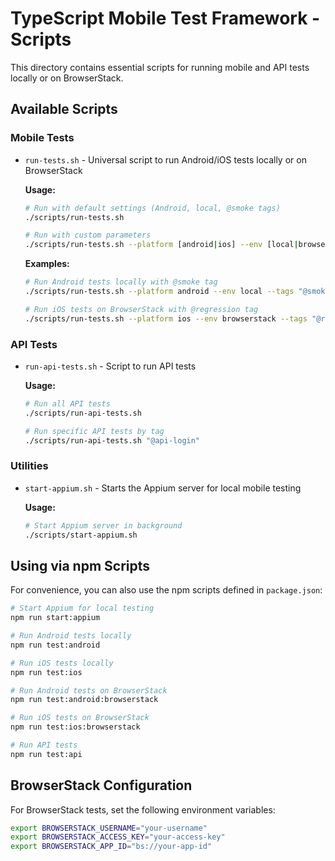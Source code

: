 # TypeScript Mobile Test Framework - Scripts

This directory contains essential scripts for running mobile and API tests locally or on BrowserStack.

## Available Scripts

### Mobile Tests

- `run-tests.sh` - Universal script to run Android/iOS tests locally or on BrowserStack

  **Usage:**
  ```bash
  # Run with default settings (Android, local, @smoke tags)
  ./scripts/run-tests.sh
  
  # Run with custom parameters
  ./scripts/run-tests.sh --platform [android|ios] --env [local|browserstack] --tags "@yourTag"
  ```

  **Examples:**
  ```bash
  # Run Android tests locally with @smoke tag
  ./scripts/run-tests.sh --platform android --env local --tags "@smoke"
  
  # Run iOS tests on BrowserStack with @regression tag
  ./scripts/run-tests.sh --platform ios --env browserstack --tags "@regression"
  ```

### API Tests

- `run-api-tests.sh` - Script to run API tests

  **Usage:**
  ```bash
  # Run all API tests
  ./scripts/run-api-tests.sh
  
  # Run specific API tests by tag
  ./scripts/run-api-tests.sh "@api-login"
  ```

### Utilities

- `start-appium.sh` - Starts the Appium server for local mobile testing

  **Usage:**
  ```bash
  # Start Appium server in background
  ./scripts/start-appium.sh
  ```

## Using via npm Scripts

For convenience, you can also use the npm scripts defined in `package.json`:

```bash
# Start Appium for local testing
npm run start:appium

# Run Android tests locally
npm run test:android

# Run iOS tests locally
npm run test:ios

# Run Android tests on BrowserStack
npm run test:android:browserstack

# Run iOS tests on BrowserStack
npm run test:ios:browserstack

# Run API tests
npm run test:api
```

## BrowserStack Configuration

For BrowserStack tests, set the following environment variables:

```bash
export BROWSERSTACK_USERNAME="your-username"
export BROWSERSTACK_ACCESS_KEY="your-access-key"
export BROWSERSTACK_APP_ID="bs://your-app-id"
```
